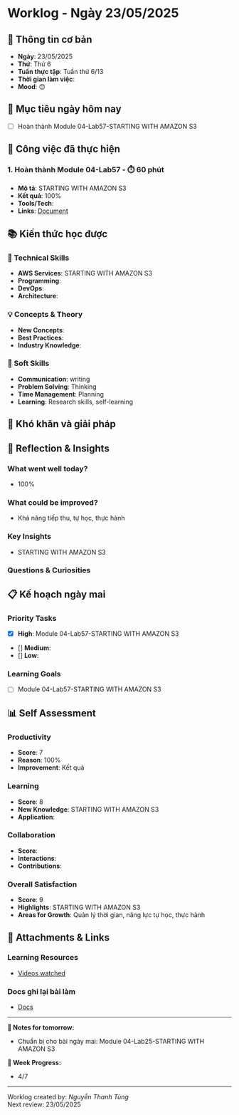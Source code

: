 # Worklog - Ngày 23/05/2025

## 📅 Thông tin cơ bản
- **Ngày**: 23/05/2025
- **Thứ**: Thứ 6
- **Tuần thực tập**: Tuần thứ 6/13
- **Thời gian làm việc**: 
- **Mood**: 😊

## 🎯 Mục tiêu ngày hôm nay
- [ ] Hoàn thành Module 04-Lab57-STARTING WITH AMAZON S3

## 💼 Công việc đã thực hiện

### 1. Hoàn thành Module 04-Lab57 - ⏱️ 60 phút
- **Mô tả**: STARTING WITH AMAZON S3
- **Kết quả**: 100%
- **Tools/Tech**: 
- **Links**: [Document](https://docs.google.com/document/d/1I7BGlukvGkiPx1VsvRJkuFL5voqDd_FHDy0YNfY8T3A/edit?usp=sharing)

## 📚 Kiến thức học được

### 🔧 Technical Skills
- **AWS Services**: STARTING WITH AMAZON S3
- **Programming**: 
- **DevOps**: 
- **Architecture**: 

### 💡 Concepts & Theory
- **New Concepts**: 
- **Best Practices**: 
- **Industry Knowledge**: 

### 🤝 Soft Skills
- **Communication**: writing
- **Problem Solving**: Thinking
- **Time Management**: Planning
- **Learning**: Research skills, self-learning

## 🚧 Khó khăn và giải pháp

## 💭 Reflection & Insights

### What went well today?
- 100%

### What could be improved?
- Khả năng tiếp thu, tự học, thực hành

### Key Insights
- STARTING WITH AMAZON S3

### Questions & Curiosities

## 📋 Kế hoạch ngày mai

### Priority Tasks
- [x] **High**: Module 04-Lab57-STARTING WITH AMAZON S3
- [] **Medium**: 
- [] **Low**: 

### Learning Goals
- [ ] Module 04-Lab57-STARTING WITH AMAZON S3

## 📊 Self Assessment

### Productivity
- **Score**: 7
- **Reason**: 100%
- **Improvement**: Kết quả

### Learning
- **Score**: 8
- **New Knowledge**: STARTING WITH AMAZON S3
- **Application**: 

### Collaboration
- **Score**: 
- **Interactions**: 
- **Contributions**: 

### Overall Satisfaction
- **Score**: 9
- **Highlights**: STARTING WITH AMAZON S3
- **Areas for Growth**: Quản lý thời gian, năng lực tự học, thực hành


## 📎 Attachments & Links

### Learning Resources
- [Videos watched](https://www.youtube.com/watch?v=YPqB11Jhu8g&list=PLahN4TLWtox2a3vElknwzU_urND8hLn1i&index=137&pp=iAQB)

### Docs ghi lại bài làm
- [Docs](https://docs.google.com/document/d/1I7BGlukvGkiPx1VsvRJkuFL5voqDd_FHDy0YNfY8T3A/edit?usp=sharing)

---

**📝 Notes for tomorrow:**
- Chuẩn bị cho bài ngày mai: Module 04-Lab25-STARTING WITH AMAZON S3

**🎯 Week Progress:**
- 4/7

---
Worklog created by: *Nguyễn Thanh Tùng*  
Next review: 23/05/2025



